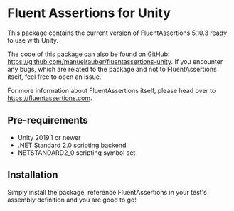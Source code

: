 # Fluent Assertions for Unity

This package contains the current version of FluentAssertions 5.10.3 ready to use with Unity.

The code of this package can also be found on GitHub: https://github.com/manuelrauber/fluentassertions-unity.
If you encounter any bugs, which are related to the package and not to FluentAssertions itself, feel free to open an issue. 

For more information about FluentAssertions itself, please head over to https://fluentassertions.com.

## Pre-requirements

* Unity 2019.1 or newer
* .NET Standard 2.0 scripting backend
* NETSTANDARD2_0 scripting symbol set

## Installation
Simply install the package, reference FluentAssertions in your test's assembly definition and you are good to go!
